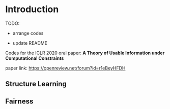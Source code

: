 # Introduction



TODO:

- arrange codes

- update README

  

Codes for the ICLR 2020 oral paper: **A Theory of Usable Information under Computational Constraints**

paper link: https://openreview.net/forum?id=r1eBeyHFDH



## Structure Learning











## Fairness

